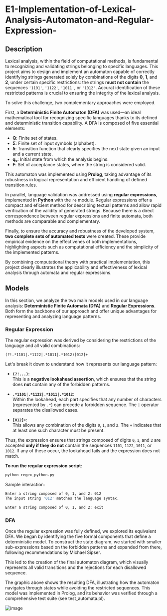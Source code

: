 # E1-Implementation-of-Lexical-Analysis-Automaton-and-Regular-Expression-

## Description

Lexical analysis, within the field of computational methods, is fundamental to recognizing and validating strings belonging to specific languages. This project aims to design and implement an automaton capable of correctly identifying strings generated solely by combinations of the digits **0**, **1**, and **2**, under certain specific restrictions: the strings **must not contain** the sequences `'1101'`, `'1122'`, `'1011'`, or `'1012'`. Accurat identification of these restricted patterns is crucial to ensuring the integrity of the lexical analysis.

To solve this challenge, two complementary approaches were employed. 

First, a **Deterministic Finite Automaton (DFA)** was used—an ideal mathematical tool for recognizing specific languages thanks to its defined and deterministic transition capability. A DFA is composed of five essential elements:

- **Q**: Finite set of states.  
- **Σ**: Finite set of input symbols (alphabet).  
- **δ**: Transition function that clearly specifies the next state given an input and a current state.  
- **q₀**: Initial state from which the analysis begins.  
- **F**: Set of acceptance states, where the string is considered valid.  

This automaton was implemented using **Prolog**, taking advantage of its robustness in logical representation and efficient handling of defined transition rules.

In parallel, language validation was addressed using **regular expressions**, implemented in **Python** with the `re` module. Regular expressions offer a compact and eficient method for describing textual patterns and allow rapid verification of the validity of generated strings. Because there is a direct correspondence between regular expressions and finite automata, both methods are comparable and complementary.

Finally, to ensure the accuracy and robustness of the developed system, **two complete sets of automated tests** were created. These provide empirical evidence on the effectivenes of both implementations, highlighting aspects such as computational efficiency and the simplicity of the implemented patterns.

By combining computational theory with practical implementation, this project clearly illustrates the applicability and effectiveness of lexical analysis through automata and regular expressions.


## Models

In this section, we analyze the two main models used in our language analysis: **Deterministic Finite Automata (DFA)** and **Regular Expressions**. Both form the backbone of our approach and offer unique advantages for representing and analyzing language patterns.

### Regular Expression

The regular expression was derived by considering the restrictions of the language and all valid combinations:

```regex
(?!.*1101|.*1122|.*1011|.*1012)[012]+
```

Let's break it down to understand how it represents our language pattern:

- **`(?!...)`**:  
  This is a **negative lookahead assertion**, which ensures that the string does **not** contain any of the forbidden patterns.

- **`.*1101|.*1122|.*1011|.*1012`**:  
  Within the lookahead, each part specifies that any number of characters (represented by `.*`) can precede a forbidden sequence. The `|` operator separates the disallowed cases.

- **`[012]+`**:  
  This allows any combination of the digits `0`, `1`, and `2`. The `+` indicates that at least one such character must be present.

Thus, the expression ensures that strings composed of digits `0`, `1`, and `2` are accepted **only if they do not** contain the sequences `1101`, `1122`, `1011`, or `1012`. If any of these occur, the lookahead fails and the expression does not match.

**To run the regular expression script**:

```bash
python regex_python.py
```
Sample interaction:
```bash
Enter a string composed of 0, 1, and 2: 012
The input string '012' matches the language syntax.

Enter a string composed of 0, 1, and 2: exit
```
### DFA

Once the regular expression was fully defined, we explored its equivalent DFA. We began by identifying the five formal components that define a deterministic model. To construct the state diagram, we started with smaller sub-expressions based on the forbidden patterns and expanded from there, following recommendations by Michael Sipser.

This led to the creation of the final automaton diagram, which visually represents all valid transitions and the rejections for each disallowed sequence.

The graphic above shows the resulting DFA, illustrating how the automaton navigates through states while avoiding the restricted sequences. This model was implemented in Prolog, and its behavior was verified through a comprehensive test suite (see test_automata.pl).

![image](https://github.com/user-attachments/assets/26f07407-9ac4-4c07-9df5-3abde2f75039)


